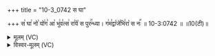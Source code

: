+++
title = "10-3_0742 स घा"

+++
स꣡ घा꣢ नो꣣ यो꣢ग꣣ आ꣡ भु꣢व꣣त्स꣢ रा꣣ये꣡ स पुर꣢꣯न्ध्या। ग꣢म꣣द्वा꣡जे꣢भि꣣रा꣡ स नः꣢꣯ ॥ 10-3:0742 ॥ ॥10(टी)॥

<details><summary>मूलम् (VC)</summary>

स꣡ घा꣢ नो꣣ यो꣢ग꣣ आ꣡ भु꣢व꣣त्स꣢ रा꣣ये꣡ स पुर꣢꣯न्ध्या । ग꣢म꣣द्वा꣡जे꣢भि꣣रा꣡ स नः꣢꣯ ॥७४२॥
</details>

<details><summary>विस्वर-मूलम् (VC)</summary>

स घा नो योग आ भुवत्स राये स पुरन्ध्या । गमद्वाजेभिरा स नः ॥७४२॥
</details>